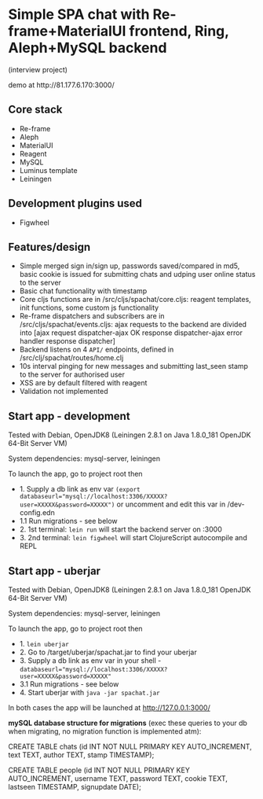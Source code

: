 <h1>Simple SPA chat with Re-frame+MaterialUI frontend, Ring, Aleph+MySQL backend</h1>
<p>(interview project)</p>
<p>demo at http://81.177.6.170:3000/</p>

<h2>Core stack</h2> 
<ul>
<li>Re-frame</li>
<li>Aleph</li>
<li>MaterialUI</li>
<li>Reagent</li>
<li>MySQL</li>
<li>Luminus template</li>
<li>Leiningen</li>
</ul>
<h2>Development plugins used</h2>
<ul>
<li>Figwheel</li>
</ul>
<h2>Features/design</h2>
<ul>
<li>Simple merged sign in/sign up, passwords saved/compared in md5, basic cookie is issued for submitting chats and udping user online status to the server</li>
<li>Basic chat functionality with timestamp</li>
<li>Core cljs functions are in /src/cljs/spachat/core.cljs: reagent templates, init functions, some custom js functionality </li>
<li>Re-frame dispatchers and subscribers are in /src/cljs/spachat/events.cljs: ajax requests to the backend are divided into [ajax request dispatcher-ajax OK response dispatcher-ajax error handler response dispatcher]</li>
<li>Backend listens on 4 <code>API/</code> endpoints, defined in /src/clj/spachat/routes/home.clj</li> 
<li>10s interval pinging for new messages and submitting last_seen stamp to the server for authorised user</li>
<li>XSS are by default filtered with reagent</li>
<li>Validation not implemented</li>
</ul>
<h2>Start app - development</h2>
<p>Tested with Debian, OpenJDK8 (Leiningen 2.8.1 on Java 1.8.0_181 OpenJDK 64-Bit Server VM)</p>
<p>System dependencies: mysql-server, leiningen</p>
<p>To launch the app, go to project root then </p>
<ul>
<li>1. Supply a db link as env var <code>(export databaseurl="mysql://localhost:3306/XXXXX?user=XXXXX&password=XXXXX")</code> or uncomment and edit this var in /dev-config.edn</li>
<li>1.1 Run migrations - see below</li>
<li>2. 1st terminal: <code>lein run</code> will start the backend server on :3000</li>
<li>3. 2nd terminal:  <code>lein figwheel</code> will start ClojureScript autocompile and REPL</li>
</ul>
<h2>Start app - uberjar</h2>
<p>Tested with Debian, OpenJDK8 (Leiningen 2.8.1 on Java 1.8.0_181 OpenJDK 64-Bit Server VM)</p>
<p>System dependencies: mysql-server, leiningen</p>
<p>To launch the app, go to project root then </p>
<ul>
<li>1. <code>lein uberjar</code></li>
<li>2. Go to /target/uberjar/spachat.jar to find your uberjar</li>
<li>3. Supply a db link as env var in your shell - <code>databaseurl="mysql://localhost:3306/XXXXX?user=XXXXX&password=XXXXX"</code></li>
<li>3.1 Run migrations - see below</li>
<li>4. Start uberjar with <code>java -jar spachat.jar</code> </li>
</ul>

In both cases the app will be launched at http://127.0.0.1:3000/



<b>mySQL database structure for migrations</b> (exec these queries to your db when migrating, no migration function is implemented atm):


CREATE TABLE chats (id INT NOT NULL PRIMARY KEY AUTO_INCREMENT,
text TEXT,
author TEXT,
stamp TIMESTAMP);


CREATE TABLE people (id INT NOT NULL PRIMARY KEY AUTO_INCREMENT,
username TEXT,
password TEXT,
cookie TEXT,
lastseen TIMESTAMP,
signupdate DATE);



